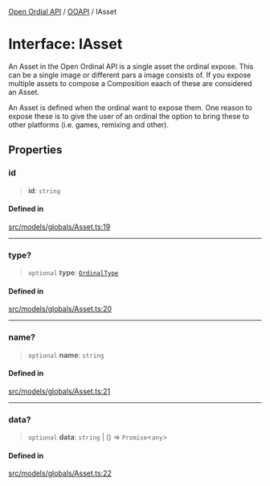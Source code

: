 [Open Ordial API](../../README.md) / [OOAPI](../README.md) / IAsset

# Interface: IAsset

An Asset in the Open Ordinal API is a single asset the ordinal expose.
This can be a single image or different pars a image consists of.
If you expose multiple assets to compose a Composition eaach of these
are considered an Asset.

An Asset is defined when the ordinal want to expose them. One reason
to expose these is to give the user of an ordinal the option to bring
these to other platforms (i.e. games, remixing and other).

## Properties

### id

> **id**: `string`

#### Defined in

[src/models/globals/Asset.ts:19](https://github.com/open-ordinal/open-ordinal-api/blob/e5d3b68402ab6ae1542219b48b6d5e3ee2104984/src/models/globals/Asset.ts#L19)

***

### type?

> `optional` **type**: [`OrdinalType`](../enumerations/OrdinalType.md)

#### Defined in

[src/models/globals/Asset.ts:20](https://github.com/open-ordinal/open-ordinal-api/blob/e5d3b68402ab6ae1542219b48b6d5e3ee2104984/src/models/globals/Asset.ts#L20)

***

### name?

> `optional` **name**: `string`

#### Defined in

[src/models/globals/Asset.ts:21](https://github.com/open-ordinal/open-ordinal-api/blob/e5d3b68402ab6ae1542219b48b6d5e3ee2104984/src/models/globals/Asset.ts#L21)

***

### data?

> `optional` **data**: `string` \| () => `Promise`\<`any`\>

#### Defined in

[src/models/globals/Asset.ts:22](https://github.com/open-ordinal/open-ordinal-api/blob/e5d3b68402ab6ae1542219b48b6d5e3ee2104984/src/models/globals/Asset.ts#L22)
